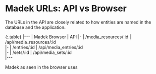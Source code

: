 
Madek URLs: API vs Browser
==========================

The URLs in the API are closely related to how entities are named in the
database and the application.


{:.table}
|---
|  Madek Browser | API
|-
|  /media_resources/:id | /api/media_resources/:id                            
|-
|  /entries/:id | /api/media_entries/:id                            
|-
|  /sets/:id | /api/media_sets/:id                            
|---


Madek as seen in the browser uses 
